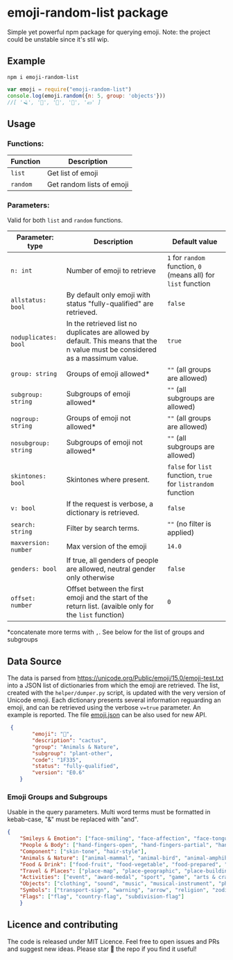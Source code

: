 # emoji-random-list package
Simple yet powerful npm package for querying emoji. Note: the project could be unstable since it's stil wip.

## Example
```
npm i emoji-random-list
```

```javascript
var emoji = require("emoji-random-list")
console.log(emoji.random({n: 5, group: 'objects'}))
//[ '🪒', '📕', '🔋', '🔩', '💷' ]
```

## Usage
### Functions:
| Function | Description |
|--|--|
|`list`| Get list of emoji|
| `random` | Get random lists of emoji|

### Parameters:
Valid for both `list` and `random` functions.

|Parameter: type |Description | Default value |
|-|-|-|
|`n: int`| Number of emoji to retrieve | `1` for `random` function, `0` (means all) for `list` function
|`allstatus: bool`| By default only emoji with status "fully-qualified" are retrieved. | `false`
|`noduplicates: bool`| In the retrieved list no duplicates are allowed by default. This means that the n value must be considered as a massimum value. | `true`
|`group: string`| Groups of emoji allowed*| `""` (all groups are allowed)
|`subgroup: string` | Subgroups of emoji allowed* | `""` (all subgroups are allowed)
|`nogroup: string` | Groups of emoji not allowed* | `""` (all groups are allowed)
|`nosubgroup: string` |  Subgroups of emoji not allowed* | `""` (all subgroups are allowed)
|`skintones: bool` | Skintones where present. | `false` for `list` function, `true` for `listrandom` function
|`v: bool` | If the request is verbose, a dictionary is retrieved. | `false`
|`search: string` | Filter by search terms. | `""` (no filter is applied)
|`maxversion: number` | Max version of the emoji | `14.0`
|`genders: bool` | If true, all genders of people are allowed, neutral gender only otherwise | `false`
|`offset: number` | Offset between the first emoji and the start of the return list. (avaible only for the `list` function)  | `0`


*concatenate more terms with `,`. See below for the list of groups and subgroups

## Data Source
The data is parsed from https://unicode.org/Public/emoji/15.0/emoji-test.txt into a JSON list of dictionaries from which the emoji are retrieved. The list, created with the `helper/dumper.py` script, is updated with the very version of Unicode emoji.
Each dictionary presents several information reguarding an emoji, and can be retrieved using the verbose `v=true` parameter. An example is reported.
The file [emoji.json](https://raw.githubusercontent.com/jacksalici/emoji-helper/main/helper/emoji.json) can be also used for new API.

```json
 {
        "emoji": "🌵",
        "description": "cactus",
        "group": "Animals & Nature",
        "subgroup": "plant-other",
        "code": "1F335",
        "status": "fully-qualified",
        "version": "E0.6"
    }
```
### Emoji Groups and Subgroups
Usable in the query parameters. Multi word terms must be formatted in kebab-case, "&" must be replaced with "and".

```json
{
    "Smileys & Emotion": ["face-smiling", "face-affection", "face-tongue", "face-hand", "face-neutral-skeptical", "face-sleepy", "face-unwell", "face-hat", "face-glasses", "face-concerned", "face-negative", "face-costume", "cat-face", "monkey-face", "emotion"], 
    "People & Body": ["hand-fingers-open", "hand-fingers-partial", "hand-single-finger", "hand-fingers-closed", "hands", "hand-prop", "body-parts", "person", "person-gesture", "person-role", "person-fantasy", "person-activity", "person-sport", "person-resting", "family", "person-symbol"], 
    "Component": ["skin-tone", "hair-style"], 
    "Animals & Nature": ["animal-mammal", "animal-bird", "animal-amphibian", "animal-reptile", "animal-marine", "animal-bug", "plant-flower", "plant-other"], 
    "Food & Drink": ["food-fruit", "food-vegetable", "food-prepared", "food-asian", "food-marine", "food-sweet", "drink", "dishware"], 
    "Travel & Places": ["place-map", "place-geographic", "place-building", "place-religious", "place-other", "transport-ground", "transport-water", "transport-air", "hotel", "time", "sky & weather"], 
    "Activities": ["event", "award-medal", "sport", "game", "arts & crafts"],
    "Objects": ["clothing", "sound", "music", "musical-instrument", "phone", "computer", "light & video", "book-paper", "money", "mail", "writing", "office", "lock", "tool", "science", "medical", "household", "other-object"], 
    "Symbols": ["transport-sign", "warning", "arrow", "religion", "zodiac", "av-symbol", "gender", "math", "punctuation", "currency", "other-symbol", "keycap", "alphanum", "geometric"],
    "Flags": ["flag", "country-flag", "subdivision-flag"]
    }
```

## Licence and contributing
The code is released under MIT Licence.
Feel free to open issues and PRs and suggest new ideas.
Please star 🌟 the repo if you find it useful!

